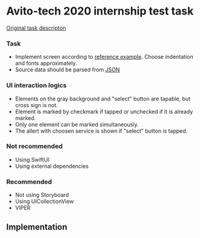 # Avito-tech 2020 internship test task

[Original task descripton](https://github.com/avito-tech/internship)

### Task
- Implement screen according to [reference example](https://raw.githubusercontent.com/khabibullet/avito-test-2020/master/readme/screen.png). Choose indentation and fonts approximately.
- Source data should be parsed from [JSON](https://raw.githubusercontent.com/khabibullet/avito-test-2020/master/readme/result.json)

### UI interaction logics
- Elements on the gray background and "select" button are tapable, but cross sign is not.
- Element is marked by checkmark if tapped or unchecked if it is already marked.
- Only one element can be marked simultaneously.
- The allert with choosen service is shown if "select" button is tapped.

### Not recommended
- Using SwiftUI
- Using external dependencies

### Recommended
+ Not using Storyboard
+ Using UICollectionView
+ VIPER

## Implementation

